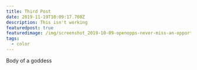 ```yaml
---
title: Third Post
date: 2019-11-19T10:09:17.708Z
description: This isn't working
featuredpost: true
featuredimage: /img/screenshot_2019-10-09-openopps-never-miss-an-opportunity.png
tags:
  - color
---
```

Body of a goddess
